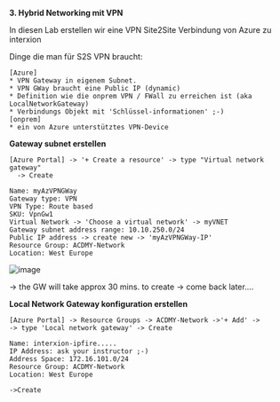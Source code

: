 **3. Hybrid Networking mit VPN**

In diesen Lab erstellen wir eine VPN Site2Site Verbindung von Azure zu interxion

Dinge die man für S2S VPN braucht:
```
[Azure]
* VPN Gateway in eigenem Subnet.
* VPN GWay braucht eine Public IP (dynamic)
* Definition wie die onprem VPN / FWall zu erreichen ist (aka LocalNetworkGateway)
* Verbindungs Objekt mit 'Schlüssel-informationen' ;-)
[onprem]
* ein von Azure unterstütztes VPN-Device

```
**Gateway subnet erstellen**
```
[Azure Portal] -> '+ Create a resource' -> type "Virtual network gateway"
  -> Create

Name: myAzVPNGWay
Gateway type: VPN
VPN Type: Route based
SKU: VpnGw1
Virtual Network -> 'Choose a virtual network' -> myVNET
Gateway subnet address range: 10.10.250.0/24
Public IP address -> create new -> 'myAzVPNGWay-IP'
Resource Group: ACDMY-Network
Location: West Europe
```
![image](https://github.com/bfrankMS/IaaS-ACDMY/blob/master/Labs/%C3%9Cbung%203/VPNGWay.PNG)

-> the GW will take approx 30 mins. to create -> come back later....

**Local Network Gateway konfiguration erstellen**
```
[Azure Portal] -> Resource Groups -> ACDMY-Network ->'+ Add' ->
-> type 'Local network gateway' -> Create

Name: interxion-ipfire.....
IP Address: ask your instructor ;-)
Address Space: 172.16.101.0/24
Resource Group: ACDMY-Network
Location: West Europe

->Create
```


